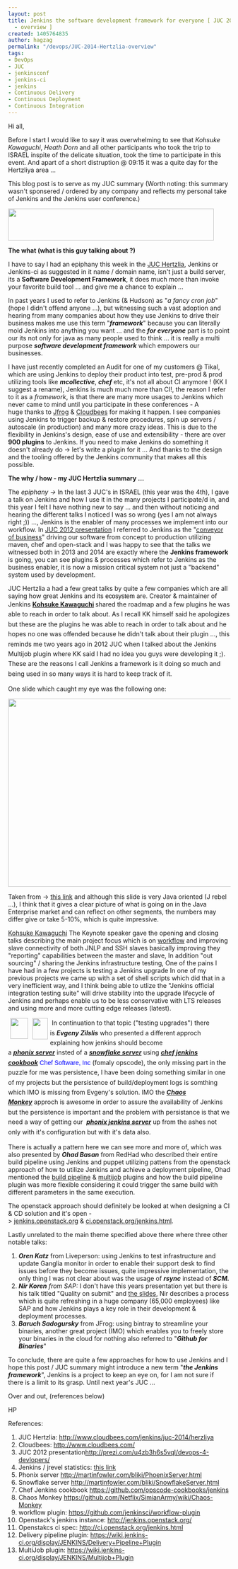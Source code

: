 ```yaml
---
layout: post
title: Jenkins the software development framework for everyone [ JUC 2014 Hertzlia
  - overview ]
created: 1405764835
author: hagzag
permalink: "/devops/JUC-2014-Hertzlia-overview"
tags:
- DevOps
- JUC
- jenkinsconf
- jenkins-ci
- jenkins
- Continuous Delivery
- Continuous Deployment
- Continuous Integration
---
```

<p>Hi all,</p>

<p>Before I start I would like to say it was overwhelming to see that&nbsp;<em>Kohsuke Kawaguchi</em>, <em>Heath Dorn </em>and all other&nbsp;participants who took the trip to ISRAEL&nbsp;inspite of the delicate situation, took&nbsp;the time to participate in this event. And&nbsp;apart of a short distruption @ 09:15 it was a quite&nbsp;day for the Hertzliya area ...</p>

<p>This blog post is to serve as my JUC summary (Worth noting: this summary wasn&#39;t sponsered / ordered by any company and reflects my personal take of Jenkins and the Jenkins user conference.)</p>

<p><img alt="" src="/sites/default/files/images/jenkins-herzlia-2014.jpg" style="width: 466px; height: 72px;" /></p>

<p><strong>The what (what is this guy talking about ?)</strong></p>

<p>I have to say I had an&nbsp;epiphany this week in the <a href="http://www.cloudbees.com/jenkins-user-conference-2012-israel.cb">JUC Hertzlia</a>, Jenkins or Jenkins-ci as&nbsp;suggested&nbsp;in it name / domain name, isn&#39;t just a build server, its a <strong>Software Development Framework</strong>, it does much more than invoke your favorite build tool ... and give me a chance to explain ...</p>

<p>In past years I used to refer to Jenkins (&amp; Hudson) as &quot;<em>a fancy cron</em> <em>job</em>&quot; (hope I didn&#39;t offend anyone ...), but witnessing such a&nbsp;vast adoption and hearing from many companies about how they use Jenkins to drive their business makes me use this term &quot;<strong><em>framework</em></strong>&quot; because you can literally mold Jenkins into anything you want ... and the&nbsp;<strong><em>for everyone</em></strong> part is to point our its not only for java as many people used to think ... it is really a multi purpose <em><strong>software development framework</strong></em> which empowers our businesses.</p>

<p>I have just recently completed an Audit for one of my customers @ Tikal, which are using Jenkins to deploy their product into test,&nbsp;pre-prod &amp; prod utilizing tools like <em><strong>mcollective</strong></em>, <em><strong>chef</strong></em> etc, it&#39;s not all about CI anymore ! (KK I suggest a rename), Jenkins is much much more than CI!, the reason I refer to it as a <em>framework</em>, is that there are many more usages to Jenkins which never came to mind until you participate in these conferences - A huge&nbsp;thanks to <a href="http://www.jfrog.com/">Jfrog</a> &amp; <a href="http://www.cloudbees.com/">Cloudbees</a> for making it happen. I see companies using Jenkins to trigger backup &amp; restore procedures, spin up servers / autoscale (in production) and many more crazy ideas. This is due to the flexibility in Jenkins&#39;s design, ease of use and extensibility - there are over <strong>900 plugins</strong> to Jenkins. If you need to make Jenkins do something it doesn&#39;t already do -&gt; let&#39;s write a plugin for it ... And&nbsp;thanks to the design and the tooling offered by the Jenkins community&nbsp;that makes all this possible.</p>

<p><strong>The why / how - my JUC Hertzlia summary ...</strong></p>

<p>The&nbsp;<em>epiphany -&gt;&nbsp;</em>In the last 3 JUC&#39;s in ISRAEL (this year was the 4th), I gave a talk on Jenkins and how I use it in the&nbsp;many projects I participate/d in, and this year I felt I have nothing new to say ... and then without noticing and hearing the different talks I noticed I was so wrong (yes I am not always right ;)) ..., Jenkins is the enabler of many processes we implement into our workflow. In <a href="http://prezi.com/u4zb3h6s5vql/devops-4-devlopers/">JUC 2012 presentation</a>&nbsp;I referred to Jenkins as the &quot;<u>conveyor of business</u>&quot; driving our software from concept to production utilizing maven, chef and open-stack and I was happy to see that the talks we witnessed both in 2013 and 2014 are exactly where the&nbsp;<strong>Jenkins framework</strong> is going, you can see plugins &amp; processes which refer to Jenkins as the business enabler, it is now a mission critical system not just a &quot;backend&quot; system used by development.</p>

<p>JUC Hertzlia a had a few great talks by quite a few companies which are all saying how great Jenkins and its&nbsp;<span style="color: rgb(0, 0, 0); font-family: 'trebuchet ms', sans-serif; line-height: normal;">ecosystem</span> are. Creator &amp; maintainer of Jenkins&nbsp;<strong><a href="http://www.cloudbees.com/company-team.cb#KohsukeKawaguchi">Kohsuke Kawaguchi</a>&nbsp;</strong><span style="line-height: 1.6em;">shared the roadmap and a few plugins he was able to reach in order to talk about.&nbsp;As I recall KK himself said he apologizes but these are the plugins he was able to reach in order to talk about and he hopes no one was offended because he didn&#39;t talk about their plugin ..., this reminds me two years ago in 2012 JUC when I talked about the Jenkins Multijob plugin where KK said I had no idea you guys were developing it ;). These are the reasons I call Jenkins a framework is it doing so much and being used in so many ways it is hard to keep track of it.</span></p>

<p>One slide which caught my eye was the following one:</p>

<p><img alt="" src="/sites/default/files/images/Leaderboard-1.jpg" style="width: 600px; height: 425px;" /></p>

<p>Taken from -&gt; <a href="http://pages.zeroturnaround.com/Java-Tools-Technologies.html?utm_source=Java%20Tools%20&amp;%20Technologies%202014&amp;utm_medium=allreports&amp;utm_campaign=rebellabs&amp;utm_rebellabsid=88">this link</a> and although&nbsp;this slide is very Java oriented (J rebel ...), I think that it gives a clear picture of what is going on in the Java Enterprise market and can reflect on other segments, the numbers may differ give or take 5-10%, which is quite impressive.</p>

<p><a href="http://www.cloudbees.com/company-team.cb#KohsukeKawaguchi">Kohsuke Kawaguchi</a> The Keynote speaker gave the opening and closing talks describing the main project focus which is on <a href="https://github.com/jenkinsci/workflow-plugin">workflow</a> and improving slave connectivity of both JNLP and SSH slaves basically improving they &quot;reporting&quot; capabilities between the master and slave, In addition &quot;out sourcing&quot; / sharing the Jenkins infrastructure testing, One of the pains I have had in a few projects is testing a Jenkins upgrade In one of my previous projects we came up with a set of shell scripts which did that in a very inefficient way, and I think being able to utlize the &quot;Jenkins official integration testing suite&quot; will drive stability into the upgrade lifecycle of Jenkins and perhaps enable us to be less conservative with LTS releases and using more and more cutting edge releases (latest).</p>

<p><img alt="" src="/sites/default/files/images/oops-jenkins.png" style="width: 40px; height: 47px; margin-left: 5px; margin-right: 5px; float: left;" /><span style="line-height: 1.6em;">&nbsp;</span><img alt="" src="/sites/default/files/images/happy-jenkins.png" style="width: 35px; height: 48px; margin-left: 5px; margin-right: 5px; float: left;" /><span style="line-height: 1.6em;">In continuation to that topic (&quot;testing upgrades&quot;) there is&nbsp;</span><em style="line-height: 1.6em;"><strong>Evgeny Zilslis</strong></em><span style="line-height: 1.6em;">&nbsp;who presented a different approch explaining how jenkins&nbsp;should become a&nbsp;</span><a href="http://martinfowler.com/bliki/PhoenixServer.html" style="line-height: 1.6em;"><strong><em>phonix&nbsp;server</em></strong></a><span style="line-height: 1.6em;">&nbsp;insted of a&nbsp;</span><a href="http://martinfowler.com/bliki/SnowflakeServer.html" style="line-height: 1.6em;"><b><i>snowflake server</i></b></a><span style="line-height: 1.6em;">&nbsp;using&nbsp;</span><em><strong><a href="https://github.com/opscode-cookbooks/jenkins" style="line-height: 1.6em;">chef jenkins cookbook</a></strong></em><span style="line-height: 1.6em;">&nbsp;</span><span style="color: rgb(0, 0, 255); font-family: 'trebuchet ms', sans-serif; line-height: normal;">Chef Software, Inc</span><span style="line-height: 1.6em;">&nbsp;(fomaly opscode),&nbsp;the only missing part in the puzzle for me was persistence, I have been doing something similar in one of my projects but the persistence of build/deployment logs is somthing which IMO is missing from Evgeny&#39;s solution. IMO the </span><em><strong><a href="https://github.com/Netflix/SimianArmy/wiki/Chaos-Monkey" style="line-height: 1.6em;">Chaos Monkey</a></strong></em><span style="line-height: 1.6em;">&nbsp;approch is awesome in order to assure the availability of Jenkins but the persistence is important and the problem with persistance is that we need a way of getting our&nbsp;&nbsp;</span><a href="http://martinfowler.com/bliki/PhoenixServer.html" style="line-height: 1.6em;"><strong><em>phonix jenkins server</em></strong></a><span style="line-height: 1.6em;">&nbsp;up from the ashes not only with it&#39;s configuration but with it&#39;s data also.</span></p>

<p>There is actually a pattern here we can see more and more of, which was also presented by <em><strong>Ohad Basan</strong></em> from RedHad who described their entire build pipeline using Jenkins and puppet utilizing pattens from the openstack approach of how to utilize Jenkins and achieve a deployment pipeline, Ohad mentioned the <a href="https://wiki.jenkins-ci.org/display/JENKINS/Build+Pipeline+Plugin">build pipeline</a> &amp; <a href="https://wiki.jenkins-ci.org/display/JENKINS/Multijob+Plugin">multijob</a> plugins and how the build pipeline plugin was more flexible considering it could trigger the same build with different parameters in the same execution.</p>

<p>The openstack approach should definitely be looked at when designing a CI &amp; CD solution and it&#39;s open -&gt;&nbsp;<a href="https://jenkins.openstack.org/">jenkins.openstack.org</a>&nbsp;&amp;&nbsp;<a href="http://ci.openstack.org/jenkins.html">ci.openstack.org/jenkins.html</a>.</p>

<p>Lastly unrelated to the main theme specified above there where three other notable talks:</p>

<ol>
	<li><span class="n fn" style="margin: 0px; padding: 0px; border: 0px; outline: 0px; font-weight: inherit; font-style: inherit; font-family: inherit; vertical-align: baseline; font-variant: inherit; line-height: inherit;"><em><strong>Oren Katz</strong></em> from&nbsp;</span>Liveperson: using Jenkins to test infrastructure and update Ganglia monitor in order to enable their support desk to find issues before they become issues, quite impressive implementation, the only thing I was not clear about was the usage of <em><strong>rsync</strong></em> instead of<b><i>&nbsp;SCM.</i></b></li>
	<li><i><em><strong>Nir Koren</strong></em> from SAP:</i> I don&#39;t have this years presentation yet but there is his talk titled &quot;Quality on submit&quot; and <a href="http://www.slideshare.net/AgileSparks/nir-koren-qos?qid=22f1c81b-4986-47e3-b1e3-ed2b0daeeb6a&amp;v=qf1&amp;b=&amp;from_search=1">the slides</a>, Nir describes a process which is quite refreshing in a huge company (65,000 employees) like SAP and how Jenkins plays a key role in their development &amp; deployment processes.</li>
	<li><em><strong>Baruch Sadogursky</strong></em> from&nbsp;JFrog: using bintray to streamline your binaries, another great project (IMO) which enables you to freely store your binaries in the cloud for nothing also referred to &quot;<em><strong>Github for Binaries</strong></em>&quot;</li>
</ol>

<p>To conclude, there are quite a few approaches for how to use Jenkins and I hope this post / JUC summary might introduce a new term &quot;<em><strong>the Jenkins framework</strong></em>&quot;, Jenkins is a project to keep an&nbsp;eye on, for I am not sure if there is a limit to its grasp. Until next year&#39;s JUC ...</p>

<p>Over and out, (references below)</p>

<p>HP&nbsp;</p>

<p>References:</p>

<ol>
	<li>JUC Hertzlia: <a href="http://www.cloudbees.com/jenkins/juc-2014/herzliya">http://www.cloudbees.com/jenkins/juc-2014/herzliya</a></li>
	<li>Cloudbees:&nbsp;<a href="http://www.cloudbees.com/">http://www.cloudbees.com/</a></li>
	<li>JUC 2012 presentation<a href="http://prezi.com/u4zb3h6s5vql/devops-4-devlopers/">http://prezi.com/u4zb3h6s5vql/devops-4-devlopers/</a></li>
	<li>Jenkins / jrevel statistics:&nbsp;<a href="http://pages.zeroturnaround.com/Java-Tools-Technologies.html?utm_source=Java%20Tools%20&amp;%20Technologies%202014&amp;utm_medium=allreports&amp;utm_campaign=rebellabs&amp;utm_rebellabsid=88">this link</a></li>
	<li>Phonix&nbsp;server<em>&nbsp;</em><a href="http://martinfowler.com/bliki/PhoenixServer.html">http://martinfowler.com/bliki/PhoenixServer.html</a></li>
	<li>Snowflake server <a href="http://martinfowler.com/bliki/SnowflakeServer.html">http://martinfowler.com/bliki/SnowflakeServer.html</a></li>
	<li>Chef Jenkins cookbook <a href="https://github.com/opscode-cookbooks/jenkins">https://github.com/opscode-cookbooks/jenkins</a></li>
	<li>Chaos Monkey <a href="https://github.com/Netflix/SimianArmy/wiki/Chaos-Monkey">https://github.com/Netflix/SimianArmy/wiki/Chaos-Monkey</a></li>
	<li>workflow plugin:&nbsp;<a href="https://github.com/jenkinsci/workflow-plugin">https://github.com/jenkinsci/workflow-plugin</a></li>
	<li>Openstack&#39;s jenkins instance: <a href="http://jenkins.openstack.org/">http://jenkins.openstack.org/</a></li>
	<li>Openstakcs ci spec:&nbsp;<a href="http://ci.openstack.org/jenkins.html">http://ci.openstack.org/jenkins.html</a></li>
	<li>Delivery pipeline plugin: <a href="https://wiki.jenkins-ci.org/display/JENKINS/Delivery+Pipeline+Plugin">https://wiki.jenkins-ci.org/display/JENKINS/Delivery+Pipeline+Plugin</a></li>
	<li>MultiJob plugin:&nbsp;<a href="https://wiki.jenkins-ci.org/display/JENKINS/Multijob+Plugin">https://wiki.jenkins-ci.org/display/JENKINS/Multijob+Plugin</a></li>
</ol>

<p>&nbsp;</p>
